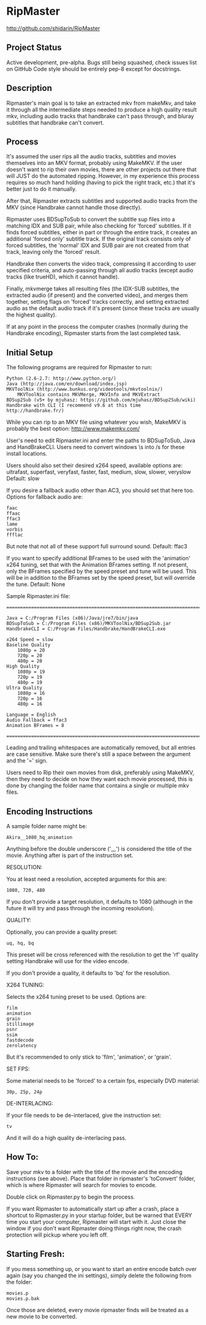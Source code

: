 RipMaster
=========
http://github.com/shidarin/RipMaster

Project Status
--------------

Active development, pre-alpha.
Bugs still being squashed, check issues list on GitHub
Code style should be entirely pep-8 except for docstrings.

Description
-----------

Ripmaster's main goal is to take an extracted mkv from makeMkv, and take it
through all the intermediate steps needed to produce a high quality result mkv,
including audio tracks that handbrake can't pass through, and bluray subtitles
that handbrake can't convert.

Process
-------

It's assumed the user rips all the audio tracks, subtitles and movies themselves
into an MKV format, probably using MakeMKV. If the user doesn't want to rip
their own movies, there are other projects out there that will JUST do the
automated ripping. However, in my experience this process requires so much hand
holding (having to pick the right track, etc.) that it's better just to do it
manually.

After that, Ripmaster extracts subtitles and supported audio tracks from the MKV
(since Handbrake cannot handle those directly).

Ripmaster uses BDSupToSub to convert the subtitle sup files into a matching IDX
and SUB pair, while also checking for 'forced' subtitles. If it finds forced
subtitles, either in part or through the entire track, it creates an additional
'forced only' subtitle track. If the original track consists only of forced
subtitles, the 'normal' IDX and SUB pair are not created from that track,
leaving only the 'forced' result.

Handbrake then converts the video track, compressing it according to user
specified criteria, and auto-passing through all audio tracks (except audio
tracks (like trueHD), which it cannot handle).

Finally, mkvmerge takes all resulting files (the IDX-SUB subtitles, the
extracted audio (if present) and the converted video), and merges them together,
setting flags on 'forced' tracks correctly, and setting extracted audio as the
default audio track if it's present (since these tracks are usually the highest
quality).

If at any point in the process the computer crashes (normally during the
Handbrake encoding), Ripmaster starts from the last completed task.

Initial Setup
-------------

The following programs are required for Ripmaster to run:


    Python (2.6-2.7: http://www.python.org/)
    Java (http://java.com/en/download/index.jsp)
    MKVToolNix (http://www.bunkus.org/videotools/mkvtoolnix/)
        MKVToolNix contains MKVMerge, MKVInfo and MKVExtract
    BDSup2Sub (v5+ by mjuhasz: https://github.com/mjuhasz/BDSup2Sub/wiki)
    Handbrake with CLI (I recommend v9.6 at this time http://handbrake.fr/)



While you can rip to an MKV file using whatever you wish, MakeMKV is probably
the best option: http://www.makemkv.com/

User's need to edit Ripmaster.ini and enter the paths to BDSupToSub, Java and
HandBrakeCLI. Users need to convert windows \s into /s for these install
locations.

Users should also set their desired x264 speed, available options are:
ultrafast, superfast, veryfast, faster, fast, medium, slow, slower, veryslow
Default: slow

If you desire a fallback audio other than AC3, you should set that here too.
Options for fallback audio are:


    faac
    ffaac
    ffac3
    lame
    vorbis
    ffflac


But note that not all of these support full surround sound.
Default: ffac3

If you want to specify additional BFrames to be used with the 'animation' x264
tuning, set that with the Animation BFrames setting. If not present, only the
BFrames specified by the speed preset and tune will be used. This will be in
addition to the BFrames set by the speed preset, but will override the tune.
Default: None

Sample Ripmaster.ini file:
```
================================================================================

Java = C:/Program Files (x86)/Java/jre7/bin/java
BDSupToSub = C:/Program Files (x86)/MKVToolNix/BDSup2Sub.jar
HandbrakeCLI = C:/Program Files/Handbrake/HandBrakeCLI.exe

x264 Speed = slow
Baseline Quality
    1080p = 20
    720p = 20
    480p = 20
High Quality
    1080p = 19
    720p = 19
    480p = 19
Ultra Quality
    1080p = 16
    720p = 16
    480p = 16

Language = English
Audio Fallback = ffac3
Animation BFrames = 8

================================================================================
```
Leading and trailing whitespaces are automatically removed, but all entries
are case sensitive. Make sure there's still a space between the argument
and the '=' sign.

Users need to Rip their own movies from disk, preferably using MakeMKV, then
they need to decide on how they want each movie processed, this is done by
changing the folder name that contains a single or multiple mkv files.

Encoding Instructions
---------------------

A sample folder name might be:

    Akira__1080_hq_animation

Anything before the double underscore ('__') is considered the title of the
movie. Anything after is part of the instruction set.

RESOLUTION:

You at least need a resolution, accepted arguments for this are:

    1080, 720, 480

If you don't provide a target resolution, it defaults to 1080 (although in the
future it will try and pass through the incoming resolution).

QUALITY:

Optionally, you can provide a quality preset:

    uq, hq, bq

This preset will be cross referenced with the resolution to get the 'rf' quality
setting Handbrake will use for the video encode.

If you don't provide a quality, it defaults to 'bq' for the resolution.

X264 TUNING:

Selects the x264 tuning preset to be used. Options are:

    film
    animation
    grain
    stillimage
    psnr
    ssim
    fastdecode
    zerolatency

But it's recommended to only stick to 'film', 'animation', or 'grain'.

SET FPS:

Some material needs to be 'forced' to a certain fps, especially DVD material:

    30p, 25p, 24p

DE-INTERLACING:

If your file needs to be de-interlaced, give the instruction set:

    tv

And it will do a high quality de-interlacing pass.

How To:
-------

Save your mkv to a folder with the title of the movie and the encoding
instructions (see above). Place that folder in ripmaster's 'toConvert' folder,
which is where Ripmaster will search for movies to encode.

Double click on Ripmaster.py to begin the process.

If you want Ripmaster to automatically start up after a crash, place a shortcut
to Ripmaster.py in your startup folder, but be warned that EVERY time you start
your computer, Ripmaster will start with it. Just close the window if you don't
want Ripmaster doing things right now, the crash protection will pickup where
you left off.

Starting Fresh:
---------------

If you mess something up, or you want to start an entire encode batch over again
(say you changed the ini settings), simply delete the following from the folder:

    movies.p
    movies.p.bak

Once those are deleted, every movie ripmaster finds will be treated as a new
movie to be converted.
